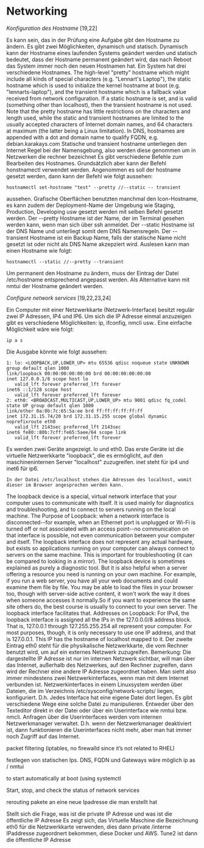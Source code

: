 # Networking 

_Konfiguration des Hostname_ [19,22]

Es kann sein, das in der Prüfung eine Aufgabe gibt den Hostname zu ändern. Es gibt zwei Möglichkeiten, dynamisch und statisch. Dynamisch kann der Hostname eines laufenden Systems geändert werden und statisch bedeutet, dass der Hostname permanent geändert wird, das nach Reboot das System immer noch den neuen Hostnamen hat. 
Ein System hat drei verschiedene Hostnames. The high-level "pretty" hostname which might include all kinds of special characters (e.g. "Lennart's Laptop"), the static hostname which is used to initialize the kernel hostname at boot (e.g. "lennarts-laptop"), and the transient hostname which is a fallback value received from network configuration. If a static hostname is set, and is valid (something other than localhost), then the transient hostname is not used. 
Note that the pretty hostname has little restrictions on the characters and length used, while the static and transient hostnames are limited to the usually accepted characters of Internet domain names, and 64 characters at maximum (the latter being a Linux limitation).
In DNS, hostnames are appended with a dot and domain name to qualify FQDN, e.g. debian.karakays.com
Statische und transient hostname unterliegen den Internet Regel bei der Namensgebung, also werden diese genommen um in Netzwerken die rechner bezeichnet
Es gibt verschiedene Befehle zum Bearbeiten des Hostnames. Grundsätzlich aber kann der Befehl honstnamectl verwendet werden. Angenommen es soll der hostname gesetzt werden, dann kann der Befehl wie folgt aussehen: 

    hostnamectl set-hostname "test" --pretty //--static -- transient 
    
aussehen. Grafische Oberflächen benutzten manchmal den Icon-Hostname, es kann zudem der Deployment-Name der Umgebung wie Staging, Production, Developing usw gesetzt werden mit selben Befehl gesetzt werden. 
Der --pretty Hostname ist der Name, der im Terminal gesehen werden kann, wenn man sich über ssh anmeldet. Der --static Hostname ist der DNS Name und unterliegt somit dem DNS Namensregeln. Der --transient Hostname ist ein Backup Name, falls der statische Name nicht gesetzt ist oder nicht als DNS Name akzepziert wird. Auslesen kann man einen Hostname wie folgt: 

    hostnamectl --static //--pretty --transient
    
Um permanent den Hostname zu ändern, muss der Eintrag der Datei /etc/hostname entsprechend angepasst werden. Als Alternative kann mit nmtui der Hostname geändert werden. 


_Configure network services_ [19,22,23,24]

Ein Computer mit einer Netzwerkkarte (Netzwerk-Interface) besitzt regulär zwei IP Adressen, IP4 und IP6. Um sich die IP Adresse einmal anzuzeigen gibt es verschiedene Möglichkeiten: ip, ifconfig, nmcli usw.. Eine einfache Möglichkeit wäre wie folgt: 

    ip a s 

Die Ausgabe könnte wie folgt aussehen: 

    1: lo: <LOOPBACK,UP,LOWER_UP> mtu 65536 qdisc noqueue state UNKNOWN group default qlen 1000
    link/loopback 00:00:00:00:00:00 brd 00:00:00:00:00:00
    inet 127.0.0.1/8 scope host lo
       valid_lft forever preferred_lft forever
    inet6 ::1/128 scope host
       valid_lft forever preferred_lft forever
    2: eth0: <BROADCAST,MULTICAST,UP,LOWER_UP> mtu 9001 qdisc fq_codel state UP group default qlen 1000
    link/ether 0a:0b:7c:65:5a:ee brd ff:ff:ff:ff:ff:ff
    inet 172.31.15.74/20 brd 172.31.15.255 scope global dynamic noprefixroute eth0
       valid_lft 2143sec preferred_lft 2143sec
    inet6 fe80::80b:7cff:fe65:5aee/64 scope link
       valid_lft forever preferred_lft forever

Es werden zwei Geräte angezeigt. lo und eth0. Das erste Geräte ist die virtuelle Netzwerkkarte "loopback", die es ermöglicht, auf den maschineninternen Server "localhost" zuzugreifen. inet steht für ip4 und inet6 für ip6. 

    In der Datei /etc/localhost stehen die Adressen des localhost, womit dieser im Browser angesprochen werden kann. 

The loopback device is a special, virtual network interface that your computer uses to communicate with itself. It is used mainly for diagnostics and troubleshooting, and to connect to servers running on the local machine. The Purpose of Loopback: when a network interface is disconnected--for example, when an Ethernet port is unplugged or Wi-Fi is turned off or not associated with an access point--no communication on that interface is possible, not even communication between your computer and itself. The loopback interface does not represent any actual hardware, but exists so applications running on your computer can always connect to servers on the same machine. This is important for troubleshooting (it can be compared to looking in a mirror). The loopback device is sometimes explained as purely a diagnostic tool. But it is also helpful when a server offering a resource you need is running on your own machine. For example, if you run a web server, you have all your web documents and could examine them file by file. You may be able to load the files in your browser too, though with server-side active content, it won't work the way it does when someone accesses it normally.So if you want to experience the same site others do, the best course is usually to connect to your own server. The loopback interface facilitates that. Addresses on Loopback: For IPv4, the loopback interface is assigned all the IPs in the 127.0.0.0/8 address block. That is, 127.0.0.1 through 127.255.255.254 all represent your computer. For most purposes, though, it is only necessary to use one IP address, and that is 127.0.0.1. This IP has the hostname of localhost mapped to it.
Der zweite Eintrag  eth0 steht für die physikalische Netzwerkkarte, die vom Rechner benutzt wird, um auf ein externes Netzwerk zuzugreifen. Bemerkung: Die dargestellte IP Adresse ist nur im internen Netzwerk sichtbar, will man über das Internet, außerhalb des Netzwerkes, auf den Rechner zugreifen, dann wird der Rechner eine andere IP Adresse zugeordnet haben. 
Man sieht also immer mindestens zwei Netzwerkinterfaces, wenn man mit dem Internet verbunden ist. Netzwerkinterfaces in einem Linuxsystem werden über Dateien, die im Verzeichnis /etc/sysconfig/network-scripts/ liegen, konfiguriert. D.h. Jedes Interface hat eine eigene Datei dort liegen. Es gibt verschiedene Wege eine solche Datei zu manipulieren. Entweder über den Texteditor direkt in der Datei oder über ein Userinterface wie nmtui bzw. nmcli. Anfragen über die Userinterfaces werden vom internen Netzwerkmanager verwaltet. D.h. wenn der Netzwerkmanager deaktiviert ist, dann funktionieren die Userinterfaces nicht mehr, aber man hat immer noch Zugriff auf das Internet. 


packet filtering (iptables, no firewalld since it’s not related to RHEL)
      
festlegen von statischen Ips. DNS, FQDN und Gateways wäre möglich
   ip as / nmtui   
   
to start automatically at boot (using systemctl   

Start, stop, and check the status of network services

rerouting pakete an eine neue Ipadresse die man erstellt hat

Stellt sich die Frage, was ist die private IP Adresse und was ist die öffentliche IP Adresse
Es zeigt sich, das Virtuelle Maschine die Bezeichnung eth0 für die Netzwerkkarte verwenden, dies dann private /interne IPaddresse zugeordnert bekommen, diese Docker und AWS. Tune2 ist dann die öffentliche IP Adresse
    
